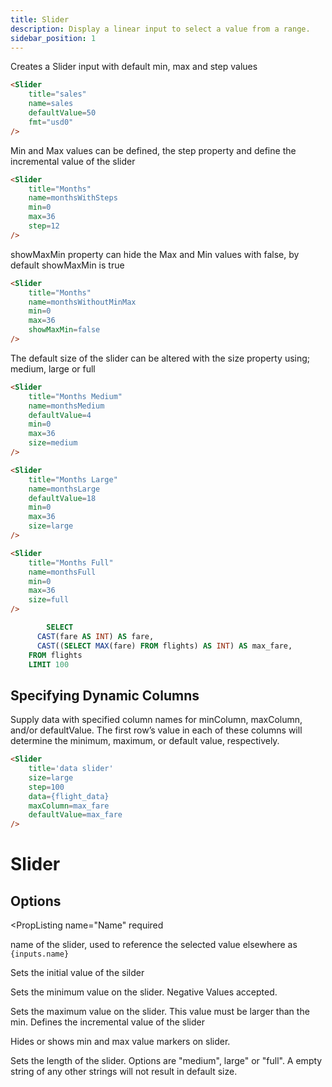```yaml
---
title: Slider
description: Display a linear input to select a value from a range.
sidebar_position: 1
---
```


Creates a Slider input with default min, max and step values

<DocTab>
    <div slot="preview">
        <Slider
            title="sales" 
            name=sales
            defaultValue=50
            fmt="usd0"
        />
    </div>

````markdown
<Slider
    title="sales" 
    name=sales
    defaultValue=50
    fmt="usd0"
/>
````
</DocTab>

Min and Max values can be defined, the step property and define the incremental value of the slider

<DocTab>
    <div slot="preview">
<Slider
    title="Months" 
    name=monthsWithSteps
    min=0
    max=36
    step=12
/>
    </div>

````markdown
<Slider
    title="Months" 
    name=monthsWithSteps
    min=0
    max=36
    step=12
/>
````
</DocTab>

showMaxMin property can hide the Max and Min values with false, by default showMaxMin is true

<DocTab>
 <div slot="preview">
<Slider
    title="Months" 
    name=monthsWithoutMinMax
    min=0
    max=36
    showMaxMin=false
/>
 </div>

````markdown
<Slider
    title="Months" 
    name=monthsWithoutMinMax
    min=0
    max=36
    showMaxMin=false
/>
````
</DocTab>

The default size of the slider can be altered with the size property using; medium, large or full

<DocTab>
    <div slot="preview">
<Slider
    title="Months Medium" 
    name=monthsMedium
    defaultValue=4
    min=0
    max=36
    size=medium
/>
    </div>

````markdown
<Slider
    title="Months Medium" 
    name=monthsMedium
    defaultValue=4
    min=0
    max=36
    size=medium
/>
````
</DocTab>


<DocTab>
    <div slot="preview">
<Slider
    title="Months Large" 
    name=monthsLarge
    defaultValue=18
    min=0
    max=36
    size=large
/>
    </div>

````markdown
<Slider
    title="Months Large" 
    name=monthsLarge
    defaultValue=18
    min=0
    max=36
    size=large
/>
````
</DocTab>

<DocTab>
    <div slot="preview">
<Slider
    title="Months Full" 
    name=monthsFull
    defaultValue=26
    min=0
    max=36
    size=full
/>
    </div>

````markdown
<Slider
    title="Months Full" 
    name=monthsFull
    min=0
    max=36
    size=full
/>
````
</DocTab>


````sql flight_data
		SELECT
	  CAST(fare AS INT) AS fare,
	  CAST((SELECT MAX(fare) FROM flights) AS INT) AS max_fare,
	FROM flights
	LIMIT 100
````

## Specifying Dynamic Columns

Supply data with specified column names for minColumn, maxColumn, and/or defaultValue. The first row’s value in each of these columns will determine the minimum, maximum, or default value, respectively.

<Slider
    title='data slider'
    size=large
    step=100
    data={flight_data}
    maxColumn=max_fare
    defaultValue=max_fare
/>

````markdown
<Slider
    title='data slider'
    size=large
    step=100
    data={flight_data}
    maxColumn=max_fare
    defaultValue=max_fare
/>
````

# Slider

## Options

<PropListing 
    name="Name"
    required
>

name of the slider, used to reference the selected value elsewhere as `{inputs.name}`

</PropListing>
<PropListing 
    name="defaultValue"
>

Sets the initial value of the silder

</PropListing>
<PropListing 
    name="min"
    options=number
    defaultValue=0
>

Sets the minimum value on the slider. Negative Values accepted.

</PropListing>
<PropListing 
    name="max"
    options=number
    defaultValue=100
>
Sets the maximum value on the slider. This value must be larger than the min.
</PropListing>
<PropListing
    name="data"
    description="Query name, wrapped in curly braces"
    options="query name"
/>
<PropListing
    name="maxColumn"
    description="Takes the first value of a column and assigns it to the max value"
    options="string - column name"
/>
<PropListing
    name="minColumn"
    description="Takes the first value of a column and assigns it to the min value"
    options="string - column name"
/>
<PropListing 
    name="step"
    options=number
    defaultValue=1
>
Defines the incremental value of the slider
</PropListing>
<PropListing 
    name="showMinMax"
    options="boolean"
    defaultValue="true"
>

Hides or shows min and max value markers on slider.  

</PropListing>
<PropListing 
    name="size"
    size="string"
    defaultValue=""
>

Sets the length of the slider. Options are "medium", large" or "full". A empty string of any other strings will not result in default size.
</PropListing>
<PropListing
    name="fmt"
    description="Sets format for the value (<a class=markdown href='/core-concepts/formatting'>see available formats<a/>)"
    options="Excel-style format | built-in format | custom format"
/>






